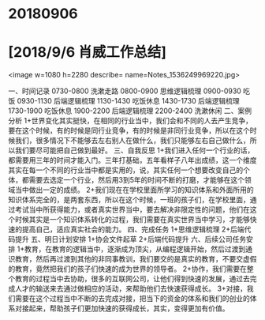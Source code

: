 # 20180906

# [2018/9/6 肖威工作总结]
<image w=1080 h=2280 describe= name=Notes_1536249969220.jpg>

一、时间记录
0730-0800 洗漱走路
0800-0900 思维逻辑梳理
0900-0930 吃饭
0930-1130 后端逻辑梳理
1130-1430 吃饭休息
1430-1730 后端逻辑梳理
1730-1900 吃饭休息
1900-2200 后端逻辑梳理
2200-2400 洗漱休闲
二、案例分析
1+世界变化其实挺快，在相同的行业当中，我们会和不同的人去产生竞争，要在这个时候，有的时候是同行业竞争，有的时候是非同行业竞争，所以在这个时候我们，很多情况下不能够去左右别人在做什么，我们只能够左右自己做什么，所以我们要尽可能把自己做到最好。
三、自我反思
1+我们进入任何一个行业的话，都需要用三年的时间才能入门。三年打基础，五年看样子八年出成绩，这一个维度其实在每一个不同的行业当中都是实用的，说，其实任何一个想要改变自己的个体，都需要去选定一个行业，然后用3到5年的时间不断的打磨，才能够在这个领域当中做出一定的成绩。
2+我们现在在学校里面所学习的知识体系和外面所用的知识体系完全的，是两套东西，所以在这个时候，一班的孩子们，在学校里面，通过考试当中所获得能力，或者真实世界当中，要去解决非限定性的问题，他们在这个时候其实是一个知识体系转化的过程，我们需要在真实世界当中学习，才能够快速的提高自己，适应真实社会的能力。
四、完成任务
1+思维逻辑梳理
2+后端代码提升
五、明日计划安排
1+协会文件起草
2+后端代码提升
六、后续公司任务安排
1+教育，在教育的逻辑当中，逐渐成为顶尖，从编程逻辑开始，然后过渡到通识教育，然后再过渡到其他的非同事教训，我们要交的是真实的教育，不要交虚假的教育，竟然把我们的孩子们快速的成为世界的领导者。
2+协作，我们需要在整个教育的过程当中去协助，很多的互联网公司，让他们得到快速的发展，通过去完成人才的输送来去通过做相应的活动，来帮助他们去快速获得成长。
3+对接，我们需要在这个过程当中不断的去完成对接，把当下的资金的体系和我们的创业的体系对接起来，帮助孩子们更加快速的获得成长，其实，变得更加有价值。
